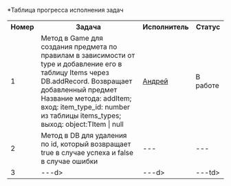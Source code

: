 *Таблица прогресса исполнения задач

<table>
    <tr>
        <th>Номер</th>
        <th>Задача</th>
        <th>Исполнитель</th>
        <th>Статус</th>
    </tr>
    <tr>
        <td>1</td>
        <td>Метод в Game для создания предмета по правилам в зависимости от type и добавление его в таблицу Items через DB.addRecord. Возвращает добавленный предмет
        <br>Название метода: addItem; <br>вход: item_type_id: number из таблицы items_types; <br>выход: object:TItem | null</td>
        <td><a href="https://github.com/1337m3rcy">Андрей</td>
        <td>В работе</td>
    </tr>
    <tr>
        <td>2</td>
        <td>Метод в DB для удаления по id, который возвращает true в случае успеха и false в случае ошибки</td>
        <td>---</td>
        <td>---</td>
    </tr>
    <tr>
        <td>3</td>
        <td>---d>
        <td>---d>
        <td>---td>
    </tr>
</table>